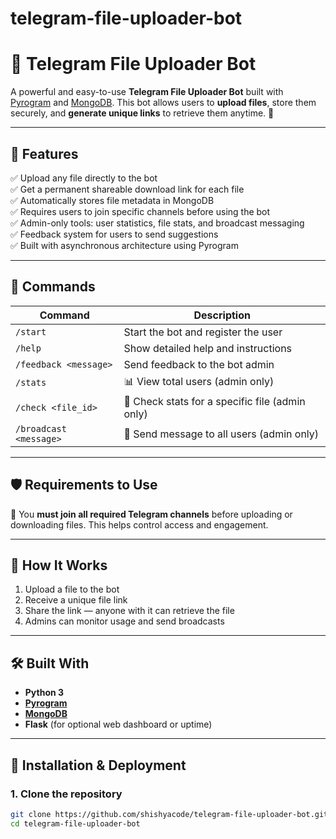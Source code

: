 # telegram-file-uploader-bot

# 📂 Telegram File Uploader Bot

A powerful and easy-to-use **Telegram File Uploader Bot** built with [Pyrogram](https://github.com/pyrogram/pyrogram) and [MongoDB](https://www.mongodb.com/). This bot allows users to **upload files**, store them securely, and **generate unique links** to retrieve them anytime. 🎯

---

## 🚀 Features

✅ Upload any file directly to the bot  
✅ Get a permanent shareable download link for each file  
✅ Automatically stores file metadata in MongoDB  
✅ Requires users to join specific channels before using the bot  
✅ Admin-only tools: user statistics, file stats, and broadcast messaging  
✅ Feedback system for users to send suggestions  
✅ Built with asynchronous architecture using Pyrogram

---

## 🔧 Commands

| Command | Description |
|--------|-------------|
| `/start` | Start the bot and register the user |
| `/help` | Show detailed help and instructions |
| `/feedback <message>` | Send feedback to the bot admin |
| `/stats` | 📊 View total users (admin only) |
| `/check <file_id>` | 🔎 Check stats for a specific file (admin only) |
| `/broadcast <message>` | 📢 Send message to all users (admin only) |

---

## 🛡️ Requirements to Use

🔐 You **must join all required Telegram channels** before uploading or downloading files. This helps control access and engagement.

---

## 🧠 How It Works

1. Upload a file to the bot  
2. Receive a unique file link  
3. Share the link — anyone with it can retrieve the file  
4. Admins can monitor usage and send broadcasts

---

## 🛠️ Built With

- **Python 3**
- **[Pyrogram](https://docs.pyrogram.org/)**
- **[MongoDB](https://www.mongodb.com/)**
- **Flask** (for optional web dashboard or uptime)

---

## 🧩 Installation & Deployment

### 1. Clone the repository

```bash
git clone https://github.com/shishyacode/telegram-file-uploader-bot.git
cd telegram-file-uploader-bot

